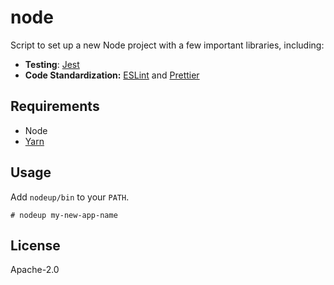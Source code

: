 # node

Script to set up a new Node project with a few important libraries, including:

- **Testing**: [Jest][jest]
- **Code Standardization:** [ESLint][eslint] and [Prettier][prettier]

## Requirements

- Node
- [Yarn][yarn]

## Usage

Add `nodeup/bin` to your `PATH`.

```
# nodeup my-new-app-name
```

## License

Apache-2.0

[eslint]: https://eslint.org/
[jest]: https://jestjs.io/
[prettier]: https://prettier.io/
[yarn]: https://yarnpkg.com/en/docs/install
